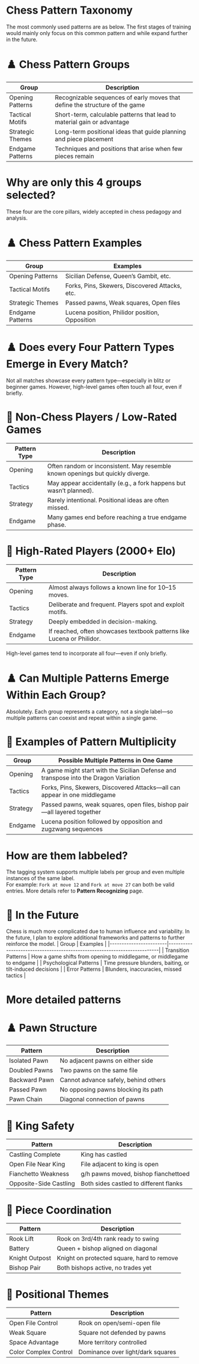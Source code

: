 # Chess Pattern Taxonomy
The most commonly used patterns are as below. 
The first stages of training would mainly only focus on this common pattern and while expand further in the future.

# ♟️ Chess Pattern Groups
| Group             | Description                                                                 |
|-------------------|-----------------------------------------------------------------------------|
| Opening Patterns  | Recognizable sequences of early moves that define the structure of the game |
| Tactical Motifs   | Short-term, calculable patterns that lead to material gain or advantage     |
| Strategic Themes  | Long-term positional ideas that guide planning and piece placement          |
| Endgame Patterns  | Techniques and positions that arise when few pieces remain                  |

# Why are only this 4 groups selected?
These four are the core pillars, widely accepted in chess pedagogy and analysis.

# ♟️ Chess Pattern Examples
| Group             | Examples                                             |
|-------------------|------------------------------------------------------|
| Opening Patterns  | Sicilian Defense, Queen’s Gambit, etc.               |
| Tactical Motifs   | Forks, Pins, Skewers, Discovered Attacks, etc.       |
| Strategic Themes  | Passed pawns, Weak squares, Open files               |
| Endgame Patterns  | Lucena position, Philidor position, Opposition       |

# ♟️ Does every Four Pattern Types Emerge in Every Match?
Not all matches showcase every pattern type—especially in blitz or beginner games. However, high-level games often touch all four, even if briefly.

# 🧩 Non-Chess Players / Low-Rated Games
| Pattern Type | Description                                                                 |
|--------------|-----------------------------------------------------------------------------|
| Opening      | Often random or inconsistent. May resemble known openings but quickly diverge. |
| Tactics      | May appear accidentally (e.g., a fork happens but wasn’t planned).          |
| Strategy     | Rarely intentional. Positional ideas are often missed.                      |
| Endgame      | Many games end before reaching a true endgame phase.                        |

# 🧠 High-Rated Players (2000+ Elo)
| Pattern Type | Description                                                                 |
|--------------|-----------------------------------------------------------------------------|
| Opening      | Almost always follows a known line for 10–15 moves.                         |
| Tactics      | Deliberate and frequent. Players spot and exploit motifs.                  |
| Strategy     | Deeply embedded in decision-making.                                         |
| Endgame      | If reached, often showcases textbook patterns like Lucena or Philidor.      |
 
High-level games tend to incorporate all four—even if only briefly.

# ♟️ Can Multiple Patterns Emerge Within Each Group?
Absolutely. Each group represents a category, not a single label—so multiple patterns can coexist and repeat within a single game.

# 🧠 Examples of Pattern Multiplicity
| Group     | Possible Multiple Patterns in One Game                                                  |
|-----------|-----------------------------------------------------------------------------------------|
| Opening   | A game might start with the Sicilian Defense and transpose into the Dragon Variation    |
| Tactics   | Forks, Pins, Skewers, Discovered Attacks—all can appear in one middlegame               |
| Strategy  | Passed pawns, weak squares, open files, bishop pair—all layered together                |
| Endgame   | Lucena position followed by opposition and zugzwang sequences                           |

# How are them labbeled?  
The tagging system supports multiple labels per group and even multiple instances of the same label.  
For example: `Fork at move 12` and `Fork at move 27` can both be valid entries.
More details refer to **Pattern Recognizing** page.

# 🔮 In the Future
Chess is much more complicated due to human influence and variability. In the future, I plan to explore additional frameworks and patterns to further reinforce the model.
| Group                  | Examples                                                                 |
|------------------------|--------------------------------------------------------------------------|
| Transition Patterns    | How a game shifts from opening to middlegame, or middlegame to endgame   |
| Psychological Patterns | Time pressure blunders, baiting, or tilt-induced decisions               |
| Error Patterns         | Blunders, inaccuracies, missed tactics                                   |

# More detailed patterns
# ♟️ Pawn Structure
| Pattern         | Description                                 |
|-----------------|---------------------------------------------|
| Isolated Pawn   | No adjacent pawns on either side            |
| Doubled Pawns   | Two pawns on the same file                  |
| Backward Pawn   | Cannot advance safely, behind others        |
| Passed Pawn     | No opposing pawns blocking its path         |
| Pawn Chain      | Diagonal connection of pawns                |

# 👑 King Safety
| Pattern               | Description                                      |
|-----------------------|--------------------------------------------------|
| Castling Complete     | King has castled                                 |
| Open File Near King   | File adjacent to king is open                    |
| Fianchetto Weakness   | g/h pawns moved, bishop fianchettoed             |
| Opposite-Side Castling| Both sides castled to different flanks           |

# 🧩 Piece Coordination
| Pattern        | Description                                         |
|----------------|-----------------------------------------------------|
| Rook Lift      | Rook on 3rd/4th rank ready to swing                 |
| Battery        | Queen + bishop aligned on diagonal                  |
| Knight Outpost | Knight on protected square, hard to remove          |
| Bishop Pair    | Both bishops active, no trades yet                  |

# 📐 Positional Themes
| Pattern              | Description                                 |
|----------------------|---------------------------------------------|
| Open File Control    | Rook on open/semi-open file                 |
| Weak Square          | Square not defended by pawns                |
| Space Advantage      | More territory controlled                   |
| Color Complex Control| Dominance over light/dark squares           |